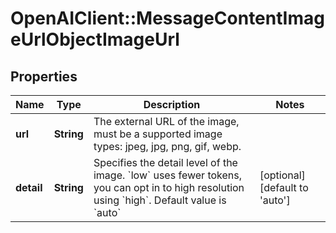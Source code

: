 # OpenAIClient::MessageContentImageUrlObjectImageUrl

## Properties
Name | Type | Description | Notes
------------ | ------------- | ------------- | -------------
**url** | **String** | The external URL of the image, must be a supported image types: jpeg, jpg, png, gif, webp. | 
**detail** | **String** | Specifies the detail level of the image. &#x60;low&#x60; uses fewer tokens, you can opt in to high resolution using &#x60;high&#x60;. Default value is &#x60;auto&#x60; | [optional] [default to &#x27;auto&#x27;]

